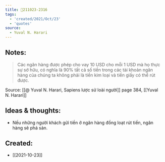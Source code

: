 ```yaml
---
title: 💬211023-2316
tags:
  - 'created/2021/Oct/23'
  - 'quotes'
source:
  - Yuval N. Harari
---
```


## Notes:
> Các ngân hàng được phép cho vay 10 USD cho mỗi 1 USD mà họ thực sự sở hữu, có nghĩa là 90% tất cả số tiền trong các tài khoản ngân hàng của chúng ta không phải là tiền kim loại và tiền giấy có thể rút được.

Source: [[@ Yuval N. Harari, Sapiens lược sử loài người]] page 384, [[Yuval N. Harari]]

## Ideas & thoughts:
- Nếu những người khách gửi tiền ở ngân hàng đồng loạt rút tiền, ngân hàng sẽ phá sản.
## Created:
- [[2021-10-23]]

